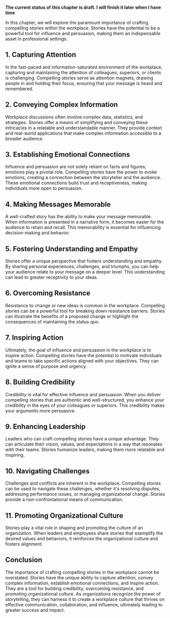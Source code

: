 **The current status of this chapter is draft. I will finish it later when I have time**

In this chapter, we will explore the paramount importance of crafting compelling stories within the workplace. Stories have the potential to be a powerful tool for influence and persuasion, making them an indispensable asset in professional settings.

**1. Capturing Attention**
--------------------------

In the fast-paced and information-saturated environment of the workplace, capturing and maintaining the attention of colleagues, superiors, or clients is challenging. Compelling stories serve as attention magnets, drawing people in and holding their focus, ensuring that your message is heard and remembered.

**2. Conveying Complex Information**
------------------------------------

Workplace discussions often involve complex data, statistics, and strategies. Stories offer a means of simplifying and conveying these intricacies in a relatable and understandable manner. They provide context and real-world applications that make complex information accessible to a broader audience.

**3. Establishing Emotional Connections**
-----------------------------------------

Influence and persuasion are not solely reliant on facts and figures; emotions play a pivotal role. Compelling stories have the power to evoke emotions, creating a connection between the storyteller and the audience. These emotional connections build trust and receptiveness, making individuals more open to persuasion.

**4. Making Messages Memorable**
--------------------------------

A well-crafted story has the ability to make your message memorable. When information is presented in a narrative form, it becomes easier for the audience to retain and recall. This memorability is essential for influencing decision-making and behavior.

**5. Fostering Understanding and Empathy**
------------------------------------------

Stories offer a unique perspective that fosters understanding and empathy. By sharing personal experiences, challenges, and triumphs, you can help your audience relate to your message on a deeper level. This understanding can lead to greater receptivity to your ideas.

**6. Overcoming Resistance**
----------------------------

Resistance to change or new ideas is common in the workplace. Compelling stories can be a powerful tool for breaking down resistance barriers. Stories can illustrate the benefits of a proposed change or highlight the consequences of maintaining the status quo.

**7. Inspiring Action**
-----------------------

Ultimately, the goal of influence and persuasion in the workplace is to inspire action. Compelling stories have the potential to motivate individuals and teams to take specific actions aligned with your objectives. They can ignite a sense of purpose and urgency.

**8. Building Credibility**
---------------------------

Credibility is vital for effective influence and persuasion. When you deliver compelling stories that are authentic and well-structured, you enhance your credibility in the eyes of your colleagues or superiors. This credibility makes your arguments more persuasive.

**9. Enhancing Leadership**
---------------------------

Leaders who can craft compelling stories have a unique advantage. They can articulate their vision, values, and expectations in a way that resonates with their teams. Stories humanize leaders, making them more relatable and inspiring.

**10. Navigating Challenges**
-----------------------------

Challenges and conflicts are inherent in the workplace. Compelling stories can be used to navigate these challenges, whether it's resolving disputes, addressing performance issues, or managing organizational change. Stories provide a non-confrontational means of communication.

**11. Promoting Organizational Culture**
----------------------------------------

Stories play a vital role in shaping and promoting the culture of an organization. When leaders and employees share stories that exemplify the desired values and behaviors, it reinforces the organizational culture and fosters alignment.

**Conclusion**
--------------

The importance of crafting compelling stories in the workplace cannot be overstated. Stories have the unique ability to capture attention, convey complex information, establish emotional connections, and inspire action. They are a tool for building credibility, overcoming resistance, and promoting organizational culture. As organizations recognize the power of storytelling, they can harness it to create a workplace culture that thrives on effective communication, collaboration, and influence, ultimately leading to greater success and impact.
